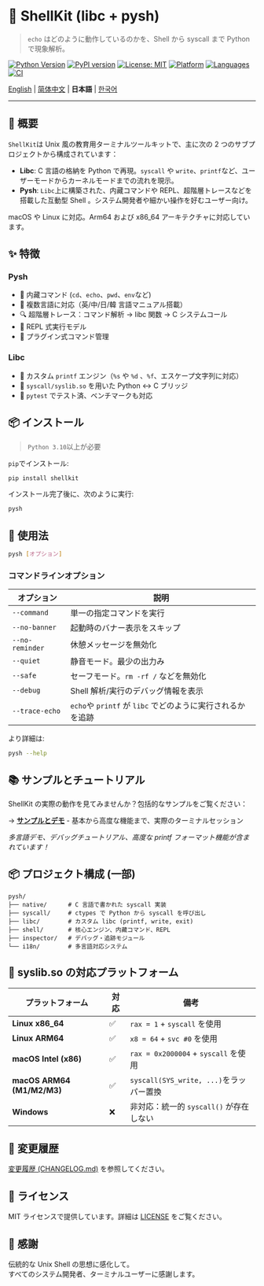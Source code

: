 # 🐚 ShellKit (libc + pysh)

> `echo` はどのように動作しているのかを、Shell から syscall まで Python で現象解析。

[![Python Version](https://img.shields.io/badge/python-3.10%2B-blue)](https://www.python.org)
[![PyPI version](https://img.shields.io/pypi/v/shellkit)](https://pypi.org/project/shellkit/)
[![License: MIT](https://img.shields.io/badge/license-MIT-blue.svg)](./LICENSE)
[![Platform](https://img.shields.io/badge/platform-macOS%20%7C%20Linux-lightgrey)](https://github.com/pokeyaro/shellkit)
[![Languages](https://img.shields.io/badge/languages-EN%20%7C%20中文%20%7C%20日本語%20%7C%20한국어-brightgreen)](./examples/)
[![CI](https://github.com/pokeyaro/shellkit/actions/workflows/ci.yml/badge.svg?branch=master)](https://github.com/pokeyaro/shellkit/actions/workflows/ci.yml)

[English](./README.md) | [简体中文](./README_zh.md) | **日本語** | [한국어](./README_ko.md)

---

## 📖 概要

`ShellKit`は Unix 風の教育用ターミナルツールキットで、主に次の 2 つのサブプロジェクトから構成されています：

* **Libc**: C 言語の格納を Python で再現。`syscall` や `write`、`printf`など、ユーザーモードからカーネルモードまでの流れを現示。
* **Pysh**: `Libc`上に構築された、内藏コマンドや REPL、超階層トレースなどを搭載した互動型 Shell 。システム開発者や細かい操作を好むユーザー向け。

macOS や Linux に対応。Arm64 および x86\_64 アーキテクチャに対応しています。


## ✨ 特徴

### Pysh

* 🧠 内藏コマンド (`cd`、`echo`、`pwd`、`env`など)
* 🧵 複数言語に対応（英/中/日/韓 言語マニュアル搭載）
* 🔍 超階層トレース：コマンド解析 → libc 関数 → C システムコール
* 🧹 REPL 式実行モデル
* 🔌 プラグイン式コマンド管理

### Libc

* 📨 カスタム `printf` エンジン（`%s` や `%d` 、`%f`、エスケープ文字列に対応）
* 📜 `syscall/syslib.so` を用いた Python ↔ C ブリッジ
* 🧪 `pytest` でテスト済、ベンチマークも対応


## 📦 インストール

> `Python 3.10`以上が必要

`pip`でインストール:

```bash
pip install shellkit
```

インストール完了後に、次のように実行:

```bash
pysh
```


## 🚀 使用法

```bash
pysh [オプション]
```

### コマンドラインオプション

| オプション        | 説明                                                 |
| --------------- |------------------------------------------------------|
| `--command`     | 単一の指定コマンドを実行                                 |
| `--no-banner`   | 起動時のバナー表示をスキップ                              |
| `--no-reminder` | 休憩メッセージを無効化                                   |
| `--quiet`       | 静音モード。最少の出力み                                 |
| `--safe`        | セーフモード。`rm -rf /` などを無効化                     |
| `--debug`       | Shell 解析/実行のデバッグ情報を表示                       |
| `--trace-echo`  | `echo`や `printf` が `libc` でどのように実行されるかを追跡 |

より詳細は:

```bash
pysh --help
```


## 📚 サンプルとチュートリアル

ShellKit の実際の動作を見てみませんか？包括的なサンプルをご覧ください：

→ **[サンプルとデモ](./examples/README_ja.md)** - 基本から高度な機能まで、実際のターミナルセッション

*多言語デモ、デバッグチュートリアル、高度な printf フォーマット機能が含まれています！*


## 📦 プロジェクト構成 (一部)

```
pysh/
├── native/      # C 言語で書かれた syscall 実装
├── syscall/     # ctypes で Python から syscall を呼び出し
├── libc/        # カスタム libc (printf, write, exit)
├── shell/       # 核心エンジン、内藏コマンド、REPL
├── inspector/   # デバッグ・追跡モジュール
└── i18n/        # 多言語対応システム
```


## 🥉 syslib.so の対応プラットフォーム

| プラットフォーム              | 対応  | 備考                                  |
| -------------------------- |------|---------------------------------------|
| **Linux x86\_64**          | ✅   | `rax = 1` + `syscall` を使用           |
| **Linux ARM64**            | ✅   | `x8 = 64` + `svc #0` を使用            |
| **macOS Intel (x86)**      | ✅   | `rax = 0x2000004` + `syscall` を使用   |
| **macOS ARM64 (M1/M2/M3)** | ✅   | `syscall(SYS_write, ...)`をラッパー置換 |
| **Windows**                | ❌   | 非対応：統一的 `syscall()` が存在しない   |


## 📌 変更履歴

[変更履歴 (CHANGELOG.md)](./CHANGELOG.md) を参照してください。


## 📜 ライセンス

MIT ライセンスで提供しています。詳細は [LICENSE](./LICENSE) をご覧ください。


## 🤝 感謝

伝統的な Unix Shell の思想に感化して。\
すべてのシステム開発者、ターミナルユーザーに感謝します。
